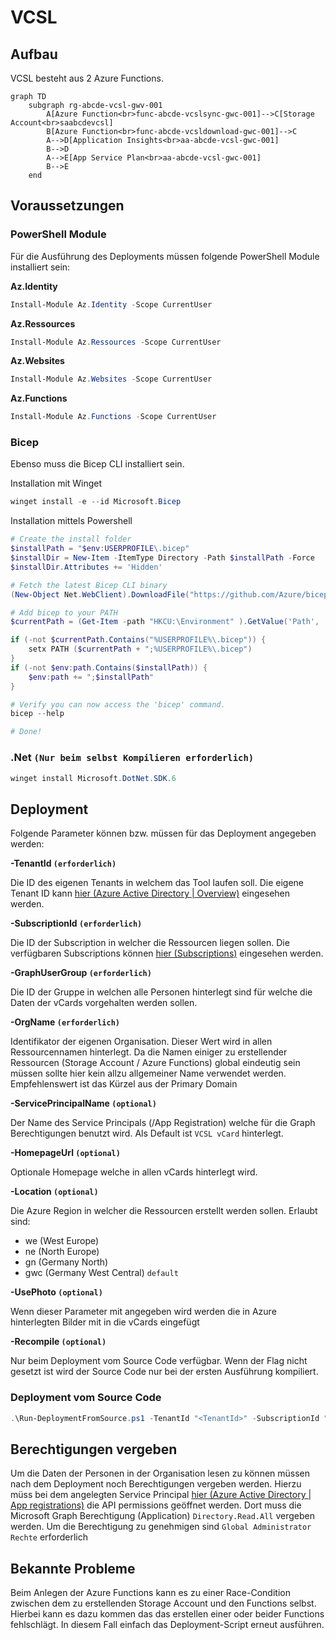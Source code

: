 # VCSL
<style>
h4, h5, h6 {
    margin: 0;
}
</style>
## Aufbau
VCSL besteht aus 2 Azure Functions. 
```mermaid
graph TD
    subgraph rg-abcde-vcsl-gwv-001
        A[Azure Function<br>func-abcde-vcslsync-gwc-001]-->C[Storage Account<br>saabcdevcsl]
        B[Azure Function<br>func-abcde-vcsldownload-gwc-001]-->C
        A-->D[Application Insights<br>aa-abcde-vcsl-gwc-001]
        B-->D
        A-->E[App Service Plan<br>aa-abcde-vcsl-gwc-001]
        B-->E
    end
```

## Voraussetzungen
### PowerShell Module
Für die Ausführung des Deployments müssen folgende PowerShell Module installiert sein:

#### Az.Identity
``` PowerShell
Install-Module Az.Identity -Scope CurrentUser
```

#### Az.Ressources
``` PowerShell
Install-Module Az.Ressources -Scope CurrentUser
```

#### Az.Websites
``` PowerShell
Install-Module Az.Websites -Scope CurrentUser
```

#### Az.Functions
``` PowerShell
Install-Module Az.Functions -Scope CurrentUser
```



### Bicep
Ebenso muss die Bicep CLI installiert sein.

Installation mit Winget
``` PowerShell
winget install -e --id Microsoft.Bicep
```

Installation mittels Powershell
``` PowerShell
# Create the install folder
$installPath = "$env:USERPROFILE\.bicep"
$installDir = New-Item -ItemType Directory -Path $installPath -Force
$installDir.Attributes += 'Hidden'

# Fetch the latest Bicep CLI binary
(New-Object Net.WebClient).DownloadFile("https://github.com/Azure/bicep/releases/latest/download/bicep-win-x64.exe", "$installPath\bicep.exe")

# Add bicep to your PATH
$currentPath = (Get-Item -path "HKCU:\Environment" ).GetValue('Path', '', 'DoNotExpandEnvironmentNames')

if (-not $currentPath.Contains("%USERPROFILE%\.bicep")) { 
    setx PATH ($currentPath + ";%USERPROFILE%\.bicep") 
}
if (-not $env:path.Contains($installPath)) { 
    $env:path += ";$installPath" 
}

# Verify you can now access the 'bicep' command.
bicep --help

# Done!
```

### .Net `(Nur beim selbst Kompilieren erforderlich)`
``` PowerShell
winget install Microsoft.DotNet.SDK.6
```

## Deployment
Folgende Parameter können bzw. müssen für das Deployment angegeben werden:

#### -TenantId `(erforderlich)`
Die ID des eigenen Tenants in welchem das Tool laufen soll. Die eigene Tenant ID kann [hier (Azure Active Directory | Overview)](https://portal.azure.com/#view/Microsoft_AAD_IAM/ActiveDirectoryMenuBlade/~/Overview) eingesehen werden.

#### -SubscriptionId `(erforderlich)`
Die ID der Subscription in welcher die Ressourcen liegen sollen. Die verfügbaren Subscriptions können [hier (Subscriptions)](https://portal.azure.com/#view/Microsoft_Azure_Billing/SubscriptionsBlade) eingesehen werden.

#### -GraphUserGroup `(erforderlich)`
Die ID der Gruppe in welchen alle Personen hinterlegt sind für welche die Daten der vCards vorgehalten werden sollen.

#### -OrgName `(erforderlich)`
Identifikator der eigenen Organisation. Dieser Wert wird in allen Ressourcennamen hinterlegt. Da die Namen einiger zu erstellender Ressourcen (Storage Account / Azure Functions) global eindeutig sein müssen sollte hier kein allzu allgemeiner Name verwendet werden. Empfehlenswert ist das Kürzel aus der Primary Domain

#### -ServicePrincipalName `(optional)`
Der Name des Service Principals (/App Registration) welche für die Graph Berechtigungen benutzt wird. Als Default ist `VCSL vCard` hinterlegt.

#### -HomepageUrl `(optional)`
Optionale Homepage welche in allen vCards hinterlegt wird.

#### -Location `(optional)`
Die Azure Region in welcher die Ressourcen erstellt werden sollen. Erlaubt sind:
- we (West Europe)
- ne (North Europe)
- gn (Germany North)
- gwc (Germany West Central) `default`

#### -UsePhoto `(optional)`
Wenn dieser Parameter mit angegeben wird werden die in Azure hinterlegten Bilder mit in die vCards eingefügt

#### -Recompile `(optional)`
Nur beim Deployment vom Source Code verfügbar. Wenn der Flag nicht gesetzt ist wird der Source Code nur bei der ersten Ausführung kompiliert.

<!-- ### Deployment vom Release

``` PowerShell
.\Run-Deployment.ps1 -TenantId "<TenantId>" -SubscriptionId "<SubscriptionId>" -GraphUserGroup "<GroupId (Aus Azure)>" -OrgName "<OrgName>" -HomepageUrl "<HomepageUrl>" -UsePhoto
``` -->

### Deployment vom Source Code
``` PowerShell
.\Run-DeploymentFromSource.ps1 -TenantId "<TenantId>" -SubscriptionId "<SubscriptionId>" -GraphUserGroup "<GroupId>" -OrgName "<OrgName>" -HomepageUrl "<HomepageUrl>" -UsePhoto -Recompile
```

## Berechtigungen vergeben
Um die Daten der Personen in der Organisation lesen zu können müssen nach dem Deployment noch Berechtigungen vergeben werden. Hierzu müss bei dem angelegten Service Principal [hier (Azure Active Directory | App registrations)](https://portal.azure.com/#view/Microsoft_AAD_IAM/ActiveDirectoryMenuBlade/~/RegisteredApps) die API permissions geöffnet werden. Dort muss die Microsoft Graph Berechtigung (Application) `Directory.Read.All` vergeben werden. Um die Berechtigung zu genehmigen sind `Global Administrator Rechte` erforderlich

## Bekannte Probleme
Beim Anlegen der Azure Functions kann es zu einer Race-Condition zwischen dem zu erstellenden Storage Account und den Functions selbst. Hierbei kann es dazu kommen das das erstellen einer oder beider Functions fehlschlägt. In diesem Fall einfach das Deployment-Script erneut ausführen.

